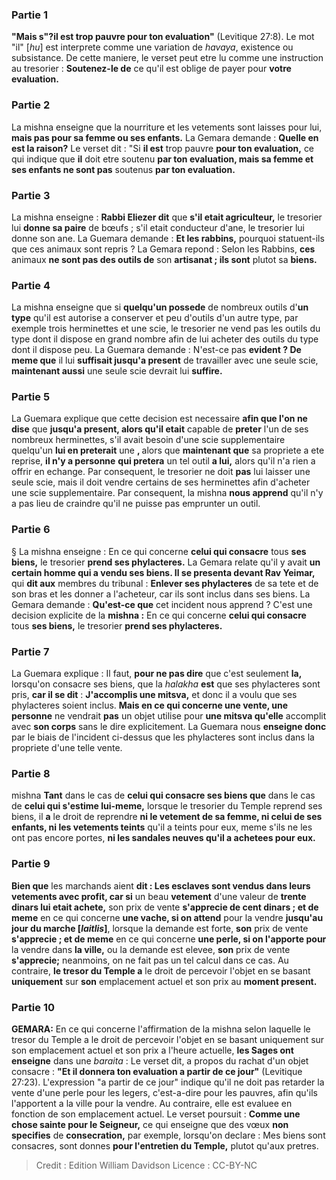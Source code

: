 
### Partie 1
<b>"Mais s"?il est trop pauvre pour ton evaluation"</b> (Levitique 27:8). Le mot "il" [<i>hu</i>] est interprete comme une variation de <i>havaya</i>, existence ou subsistance. De cette maniere, le verset peut etre lu comme une instruction au tresorier : <b>Soutenez-le de</b> ce qu'il est oblige de payer pour <b>votre evaluation.</b>

### Partie 2
La mishna enseigne que la nourriture et les vetements sont laisses pour lui, <b>mais pas pour sa femme ou ses enfants.</b> La Gemara demande : <b>Quelle en est la raison?</b> Le verset dit : "Si <b>il est</b> trop pauvre <b>pour ton evaluation,</b> ce qui indique que <b>il</b> doit etre soutenu <b>par ton evaluation, mais sa femme et ses enfants ne sont pas</b> soutenus <b>par ton evaluation.</b>

### Partie 3
La mishna enseigne : <b>Rabbi Eliezer dit</b> que <b>s'il etait agriculteur,</b> le tresorier lui <b>donne sa paire</b> de bœufs ; s'il etait conducteur d'ane, le tresorier lui donne son ane. La Guemara demande : <b>Et les rabbins,</b> pourquoi statuent-ils que ces animaux sont repris ? La Gemara repond : Selon les Rabbins, <b>ces</b> animaux <b>ne sont pas des outils de</b> son <b>artisanat ; ils sont</b> plutot sa <b>biens.</b>

### Partie 4
La mishna enseigne que si <b>quelqu'un possede</b> de nombreux outils d'<b>un type</b> qu'il est autorise a conserver et peu d'outils d'un autre type, par exemple trois herminettes et une scie, le tresorier ne vend pas les outils du type dont il dispose en grand nombre afin de lui acheter des outils du type dont il dispose peu. La Guemara demande : N'est-ce pas <b>evident ? De meme que</b> il lui <b>suffisait jusqu'a present</b> de travailler avec une seule scie, <b>maintenant aussi</b> une seule scie devrait lui <b>suffire.</b>

### Partie 5
La Guemara explique que cette decision est necessaire <b>afin que l'on ne dise</b> que <b>jusqu'a present, alors qu'il etait</b> capable de <b>preter</b> l'un de ses nombreux herminettes, s'il avait besoin d'une scie supplementaire quelqu'un <b>lui en preterait</b> une <b>, </b> alors que <b>maintenant que</b> sa propriete a ete reprise, <b>il n'y a personne</b> <b>qui pretera</b> un tel outil <b>a lui,</b> alors qu'il n'a rien a offrir en echange. Par consequent, le tresorier ne doit <b>pas</b> lui laisser une seule scie, mais il doit vendre certains de ses herminettes afin d'acheter une scie supplementaire. Par consequent, la mishna <b>nous apprend</b> qu'il n'y a pas lieu de craindre qu'il ne puisse pas emprunter un outil.

### Partie 6
§ La mishna enseigne : En ce qui concerne <b>celui qui consacre</b> tous <b>ses biens,</b> le tresorier <b>prend ses phylacteres.</b> La Gemara relate qu'il y avait <b>un certain homme qui a vendu ses biens. Il se presenta devant Rav Yeimar,</b> qui <b>dit aux</b> membres du tribunal : <b>Enlever ses phylacteres</b> de sa tete et de son bras et les donner a l'acheteur, car ils sont inclus dans ses biens. La Gemara demande : <b>Qu'est-ce que</b> cet incident nous apprend ? C'est</b> une decision explicite de la <b>mishna :</b> En ce qui concerne <b>celui qui consacre</b> tous <b>ses biens,</b> le tresorier <b>prend ses phylacteres.</b>

### Partie 7
La Guemara explique : Il faut, <b>pour ne pas dire</b> que c'est seulement <b>la, </b> lorsqu'on consacre ses biens, que la <i>halakha</i> <b>est</b> que ses phylacteres sont pris, <b>car il se dit</b> : <b>J'accomplis une mitsva,</b> et donc il a voulu que ses phylacteres soient inclus. <b>Mais en ce qui concerne une vente, une personne</b> ne vendrait <b>pas</b> un objet utilise pour <b>une mitsva qu'elle</b> accomplit avec <b>son corps</b> sans le dire explicitement. La Guemara nous <b>enseigne donc</b> par le biais de l'incident ci-dessus que les phylacteres sont inclus dans la propriete d'une telle vente.

### Partie 8
mishna <b>Tant</b> dans le cas de <b>celui qui consacre ses biens que</b> dans le cas de <b>celui qui s'estime lui-meme,</b> lorsque le tresorier du Temple reprend ses biens, il <b>a</b> le droit de reprendre <b>ni le vetement de sa femme, ni celui de ses enfants, ni les vetements teints</b> qu'il a teints pour eux,</b> meme s'ils ne les ont pas encore portes, <b>ni les sandales neuves qu'il a achetees pour eux. </b>

### Partie 9
<b>Bien que</b> les marchands aient <b>dit : Les esclaves sont vendus dans leurs vetements avec profit, car si</b> un beau <b>vetement</b> d'une valeur de <b>trente dinars lui etait achete,</b> son prix de vente <b>s'apprecie de cent dinars ; et de meme</b> en ce qui concerne <b>une vache, si on attend</b> pour la vendre <b>jusqu'au jour du marche [<i>laitlis</i>]</b>, lorsque la demande est forte, <b>son</b> prix de vente <b>s'apprecie ; et de meme</b> en ce qui concerne <b>une perle, si on l'apporte pour</b> la vendre dans <b>la ville,</b> ou la demande est elevee, <b>son</b> prix de vente <b>s'apprecie;</b> neanmoins, on ne fait pas un tel calcul dans ce cas. Au contraire, <b>le tresor du Temple a</b> le droit de percevoir l'objet en se basant <b>uniquement</b> sur <b>son</b> emplacement actuel et son</b> prix au <b>moment present.</b>

### Partie 10
<strong>GEMARA:</strong> En ce qui concerne l'affirmation de la mishna selon laquelle le tresor du Temple a le droit de percevoir l'objet en se basant uniquement sur son emplacement actuel et son prix a l'heure actuelle, <b>les Sages ont enseigne</b> dans une <i>baraita</i> : Le verset dit, a propos du rachat d'un objet consacre : <b>"Et il donnera ton evaluation a partir de ce jour"</b> (Levitique 27:23). L'expression "a partir de ce jour" indique qu'il ne doit pas retarder la vente d'une perle pour les legers, c'est-a-dire pour les pauvres, afin qu'ils l'apportent a la ville pour la vendre. Au contraire, elle est evaluee en fonction de son emplacement actuel. Le verset poursuit : <b>Comme une chose sainte pour le Seigneur,</b> ce qui enseigne que des vœux <b>non specifies</b> de <b>consecration,</b> par exemple, lorsqu'on declare : Mes biens sont consacres, sont donnes <b>pour l'entretien du Temple,</b> plutot qu'aux pretres.

>Credit : Edition William Davidson
>Licence : CC-BY-NC